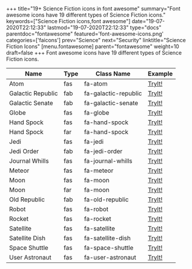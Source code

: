 +++
title="19+ Science Fiction icons in font awesome"
summary="Font awesome icons have 19 different types of Science Fiction icons."
keywords=["Science Fiction icons,font awesome"]
date="19-07-2020T22:12:33"
lastmod="19-07-2020T22:12:33"
type="docs"
parentdoc="fontawesome"
featured='font-awesome-icons.png'
categories=['faicons']
prev="Science"
next="Security"
linktitle="Science Fiction Icons"
[menu.fontawesome]
parent="fontawesome"
weight=10
draft=false
+++
Font awesome icons have 19 different types of Science Fiction icons.<div class='table-responsive'><table class='table'><thead><tr><th>Name</th><th>Type</th><th>Class Name</th><th>Example</th></tr></thead><tbody><tr><td><i class="fas fa-atom"></i>Atom</td><td>fas</td><td>fa-atom</td><td><a href='https://www.angularjswiki.com/fontawesome/fa-atom/' target='_blank'>TryIt!</a></td></tr><tr><td><i class="fab fa-galactic-republic"></i>Galactic Republic</td><td>fab</td><td>fa-galactic-republic</td><td><a href='https://www.angularjswiki.com/fontawesome/fa-galactic-republic/' target='_blank'>TryIt!</a></td></tr><tr><td><i class="fab fa-galactic-senate"></i>Galactic Senate</td><td>fab</td><td>fa-galactic-senate</td><td><a href='https://www.angularjswiki.com/fontawesome/fa-galactic-senate/' target='_blank'>TryIt!</a></td></tr><tr><td><i class="fas fa-globe"></i>Globe</td><td>fas</td><td>fa-globe</td><td><a href='https://www.angularjswiki.com/fontawesome/fa-globe/' target='_blank'>TryIt!</a></td></tr><tr><td><i class="fas fa-hand-spock"></i>Hand Spock</td><td>fas</td><td>fa-hand-spock</td><td><a href='https://www.angularjswiki.com/fontawesome/fa-hand-spock/' target='_blank'>TryIt!</a></td></tr><tr><td><i class="far fa-hand-spock"></i>Hand Spock</td><td>far</td><td>fa-hand-spock</td><td><a href='https://www.angularjswiki.com/fontawesome/fa-hand-spock/' target='_blank'>TryIt!</a></td></tr><tr><td><i class="fas fa-jedi"></i>Jedi</td><td>fas</td><td>fa-jedi</td><td><a href='https://www.angularjswiki.com/fontawesome/fa-jedi/' target='_blank'>TryIt!</a></td></tr><tr><td><i class="fab fa-jedi-order"></i>Jedi Order</td><td>fab</td><td>fa-jedi-order</td><td><a href='https://www.angularjswiki.com/fontawesome/fa-jedi-order/' target='_blank'>TryIt!</a></td></tr><tr><td><i class="fas fa-journal-whills"></i>Journal Whills</td><td>fas</td><td>fa-journal-whills</td><td><a href='https://www.angularjswiki.com/fontawesome/fa-journal-whills/' target='_blank'>TryIt!</a></td></tr><tr><td><i class="fas fa-meteor"></i>Meteor</td><td>fas</td><td>fa-meteor</td><td><a href='https://www.angularjswiki.com/fontawesome/fa-meteor/' target='_blank'>TryIt!</a></td></tr><tr><td><i class="fas fa-moon"></i>Moon</td><td>fas</td><td>fa-moon</td><td><a href='https://www.angularjswiki.com/fontawesome/fa-moon/' target='_blank'>TryIt!</a></td></tr><tr><td><i class="far fa-moon"></i>Moon</td><td>far</td><td>fa-moon</td><td><a href='https://www.angularjswiki.com/fontawesome/fa-moon/' target='_blank'>TryIt!</a></td></tr><tr><td><i class="fab fa-old-republic"></i>Old Republic</td><td>fab</td><td>fa-old-republic</td><td><a href='https://www.angularjswiki.com/fontawesome/fa-old-republic/' target='_blank'>TryIt!</a></td></tr><tr><td><i class="fas fa-robot"></i>Robot</td><td>fas</td><td>fa-robot</td><td><a href='https://www.angularjswiki.com/fontawesome/fa-robot/' target='_blank'>TryIt!</a></td></tr><tr><td><i class="fas fa-rocket"></i>Rocket</td><td>fas</td><td>fa-rocket</td><td><a href='https://www.angularjswiki.com/fontawesome/fa-rocket/' target='_blank'>TryIt!</a></td></tr><tr><td><i class="fas fa-satellite"></i>Satellite</td><td>fas</td><td>fa-satellite</td><td><a href='https://www.angularjswiki.com/fontawesome/fa-satellite/' target='_blank'>TryIt!</a></td></tr><tr><td><i class="fas fa-satellite-dish"></i>Satellite Dish</td><td>fas</td><td>fa-satellite-dish</td><td><a href='https://www.angularjswiki.com/fontawesome/fa-satellite-dish/' target='_blank'>TryIt!</a></td></tr><tr><td><i class="fas fa-space-shuttle"></i>Space Shuttle</td><td>fas</td><td>fa-space-shuttle</td><td><a href='https://www.angularjswiki.com/fontawesome/fa-space-shuttle/' target='_blank'>TryIt!</a></td></tr><tr><td><i class="fas fa-user-astronaut"></i>User Astronaut</td><td>fas</td><td>fa-user-astronaut</td><td><a href='https://www.angularjswiki.com/fontawesome/fa-user-astronaut/' target='_blank'>TryIt!</a></td></tr></tbody></table></div>
